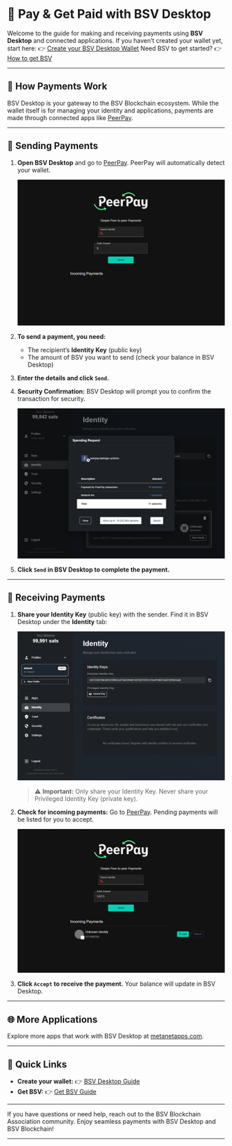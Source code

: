 # 💸 Pay & Get Paid with BSV Desktop

Welcome to the guide for making and receiving payments using **BSV Desktop** and connected applications.
If you haven’t created your wallet yet, start here: 👉 [Create your BSV Desktop Wallet](../metanet-desktop-mainnet.md)
Need BSV to get started? 👉 [How to get BSV](get-bsv/README.md)

---

## 🏦 How Payments Work

BSV Desktop is your gateway to the BSV Blockchain ecosystem.
While the wallet itself is for managing your identity and applications, payments are made through connected apps like [PeerPay](https://peerpay.babbage.systems/).

---

## 🚀 Sending Payments

1. **Open BSV Desktop** and go to [PeerPay](https://peerpay.babbage.systems/).
    PeerPay will automatically detect your wallet.

    ![PeerPay Landing Page](../../assets/onboardings/pay-and-paid/peerpay-landing.png)

2. **To send a payment, you need:**
    - The recipient’s **Identity Key** (public key)
    - The amount of BSV you want to send (check your balance in BSV Desktop)

3. **Enter the details and click `Send`.**

4. **Security Confirmation:**
    BSV Desktop will prompt you to confirm the transaction for security.

    ![BSV Desktop Payment Request](../../assets/metanet-desktop-payrequest.png)

5. **Click `Send` in BSV Desktop to complete the payment.**

---

## 📨 Receiving Payments

1. **Share your Identity Key** (public key) with the sender.
    Find it in BSV Desktop under the **Identity** tab:

    ![BSV Desktop Main Screen](../../assets/onboardings/bsv-desktop/metanet-desktop-main.png)

    > ⚠️ **Important:** Only share your Identity Key. Never share your Privileged Identity Key (private key).

2. **Check for incoming payments:**
    Go to [PeerPay](https://peerpay.babbage.systems/).
    Pending payments will be listed for you to accept.

    ![PeerPay Accept Payment](../../assets/onboardings/pay-and-paid/peer-pay-accept-payment.png)

3. **Click `Accept` to receive the payment.**
    Your balance will update in BSV Desktop.

---

## 🌐 More Applications

Explore more apps that work with BSV Desktop at [metanetapps.com](https://metanetapps.com/).

---

## 📝 Quick Links

- **Create your wallet:** 👉 [BSV Desktop Guide](./metanet-desktop-mainnet.md)
- **Get BSV:** 👉 [Get BSV Guide](get-bsv/README.md)

---

If you have questions or need help, reach out to the BSV Blockchain Association community.
Enjoy seamless payments with BSV Desktop and BSV Blockchain!

---


